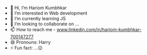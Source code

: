 - 👋 Hi, I’m Hariom Kumbhkar
- 👀 I’m interested in Web development
- 🌱 I’m currently learning JS
- 💞️ I’m looking to collaborate on ...
- 📫 How to reach me -  www.linkedin.com/in/hariom-kumbhkar-700147277
- 😄 Pronouns: Harry
- ⚡ Fun fact: ...😉

<!---
hariom24-code/hariom24-code is a ✨ special ✨ repository because its `README.md` (this file) appears on your GitHub profile.
You can click the Preview link to take a look at your changes.
--->

